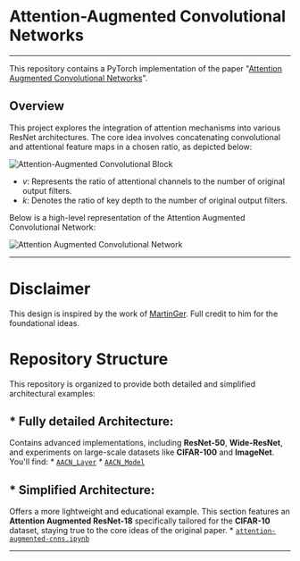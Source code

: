 # Attention-Augmented Convolutional Networks

---

This repository contains a PyTorch implementation of the paper "[Attention Augmented Convolutional Networks](https://arxiv.org/abs/1904.09925)".

## Overview

This project explores the integration of attention mechanisms into various ResNet architectures. The core idea involves concatenating convolutional and attentional feature maps in a chosen ratio, as depicted below:

![Attention-Augmented Convolutional Block](https://user-images.githubusercontent.com/19909320/119885192-cd15e900-bf31-11eb-985b-be4e09ac9a4c.png)

* $v$: Represents the ratio of attentional channels to the number of original output filters.
* $k$: Denotes the ratio of key depth to the number of original output filters.

Below is a high-level representation of the Attention Augmented Convolutional Network:

![Attention Augmented Convolutional Network](https://user-images.githubusercontent.com/19909320/137499701-4cace468-ffa5-4b2e-b15f-14d2ddee4fbf.png)

---

# Disclaimer

This design is inspired by the work of [MartinGer](https://github.com/MartinGer). Full credit to him for the foundational ideas.

# Repository Structure

This repository is organized to provide both detailed and simplified architectural examples:

## * Fully detailed Architecture:
   Contains advanced implementations, including **ResNet-50**, **Wide-ResNet**, and experiments on large-scale datasets like **CIFAR-100** and **ImageNet**. You'll find:
    * [`AACN_Layer`](Fully%20detailed%20Architecture/AACN_Layer)
    * [`AACN_Model`](Fully%20detailed%20Architecture/AACN_Model)

## * Simplified Architecture: 
   Offers a more lightweight and educational example. This section features an **Attention Augmented ResNet-18** specifically tailored for the **CIFAR-10** dataset, staying true to the core ideas of the original paper.
    * [`attention-augmented-cnns.ipynb`](Simplified%20Architecture/attention-augmented-cnns.ipynb)

---





